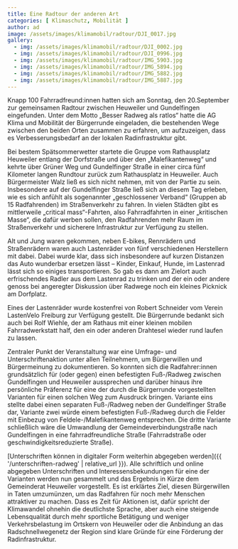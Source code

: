 ```yaml
---
title: Eine Radtour der anderen Art
categories: [ Klimaschutz, Mobilität ]
author: ad
image: /assets/images/klimamobil/radtour/DJI_0017.jpg
gallery: 
  - img: /assets/images/klimamobil/radtour/DJI_0002.jpg
  - img: /assets/images/klimamobil/radtour/DJI_0996.jpg
  - img: /assets/images/klimamobil/radtour/IMG_5903.jpg
  - img: /assets/images/klimamobil/radtour/IMG_5894.jpg
  - img: /assets/images/klimamobil/radtour/IMG_5882.jpg
  - img: /assets/images/klimamobil/radtour/IMG_5887.jpg
---
```

Knapp 100 Fahrradfreund:innen hatten sich am Sonntag, den 20.September zur gemeinsamen Radtour zwischen Heuweiler und Gundelfingen eingefunden. Unter dem Motto „Besser Radweg als ratlos“ hatte die AG Klima und Mobilität der Bürgerrunde eingeladen, die bestehenden Wege zwischen den beiden Orten zusammen zu erfahren, um aufzuzeigen, dass es Verbesserungsbedarf an der lokalen Radinfrastruktur gibt.

Bei bestem Spätsommerwetter startete die Gruppe vom Rathausplatz Heuweiler entlang der Dorfstraße und über den „Malefikantenweg“ und kehrte über Grüner Weg und Gundelfinger Straße in einer circa fünf Kilometer langen Rundtour zurück zum Rathausplatz in Heuweiler. Auch Bürgermeister Walz ließ es sich nicht nehmen, mit von der Partie zu sein. Insbesondere auf der Gundelfinger Straße ließ sich an diesem Tag erleben, wie es sich anfühlt als sogenannter „geschlossener Verband“ (Gruppen ab 15 Radfahrenden) im Straßenverkehr zu fahren. In vielen Städten gibt es mittlerweile „critical mass“-Fahrten, also Fahrradfahrten in einer „kritischen Masse“, die dafür werben sollen, den Radfahrenden mehr Raum im Straßenverkehr und sicherere Infrastruktur zur Verfügung zu stellen.

Alt und Jung waren gekommen, neben E-bikes, Rennrädern und Straßenrädern waren auch Lastenräder von fünf verschiedenen Herstellern mit dabei. Dabei wurde klar, dass sich insbesondere auf kurzen Distanzen das Auto wunderbar ersetzen lässt – Kinder, Einkauf, Hunde, im Lastenrad lässt sich so einiges transportieren. So gab es dann am Zielort auch erfrischendes Radler aus dem Lastenrad zu trinken und der ein oder andere genoss bei angeregter Diskussion über Radwege noch ein kleines Picknick am Dorfplatz.

Eines der Lastenräder wurde kostenfrei von Robert Schneider vom Verein LastenVelo Freiburg zur Verfügung gestellt. Die Bürgerrunde bedankt sich auch bei Rolf Wiehle, der am Rathaus mit einer kleinen mobilen Fahrradwerkstatt half, den ein oder anderen Drahtesel wieder rund laufen zu lassen.

Zentraler Punkt der Veranstaltung war eine Umfrage- und Unterschriftenaktion unter allen Teilnehmern, um Bürgerwillen und Bürgermeinung zu dokumentieren. So konnten sich die Radfahrer:innen grundsätzlich für (oder gegen) einen befestigten Fuß-/Radweg zwischen Gundelfingen und Heuweiler aussprechen und darüber hinaus ihre persönliche Präferenz für eine der durch die Bürgerrunde vorgestellten Varianten für einen solchen Weg zum Ausdruck bringen. Variante eins stellte dabei einen separaten Fuß-/Radweg neben der Gundelfinger Straße dar, Variante zwei würde einem befestigten Fuß-/Radweg durch die Felder mit Einbezug von Feldele-/Malefikantenweg entsprechen. Die dritte Variante schließlich wäre die Umwandlung der Gemeindeverbindungstraße nach Gundelfingen in eine fahrradfreundliche Straße (Fahrradstraße oder geschwindigkeitsreduzierte Straße).

[Unterschriften können in digitaler Form weiterhin abgegeben werden]({{ '/unterschriften-radweg' | relative_url }}). Alle schriftlich und online abgegeben Unterschriften und Interessensbekundungen für eine der Varianten werden nun gesammelt und das Ergebnis in Kürze dem Gemeinderat Heuweiler vorgestellt. Es ist erklärtes Ziel, diesen Bürgerwillen in Taten umzumünzen, um das Radfahren für noch mehr Menschen attraktiver zu machen. Dass es Zeit für Aktionen ist, dafür spricht der Klimawandel ohnehin die deutlichste Sprache, aber auch eine steigende Lebensqualität durch mehr sportliche Betätigung und weniger Verkehrsbelastung im Ortskern von Heuweiler oder die Anbindung an das Radschnellwegenetz der Region sind klare Gründe für eine Förderung der Radinfrastruktur.